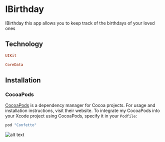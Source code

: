 # IBirthday

IBirthday this app allows you to keep track of the birthdays of your loved ones
## Technology

```ruby
UIKit
```
```ruby
CoreData
```

## Installation

### CocoaPods

[CocoaPods](https://cocoapods.org) is a dependency manager for Cocoa projects. For usage and installation instructions, visit their website. To integrate my CocoaPods into your Xcode project using CocoaPods, specify it in your `Podfile`:

```ruby
pod "Confetto"
```
![alt text](https://static.tildacdn.com/tild3036-3130-4661-b464-303437343138/IBirtthday.png)
